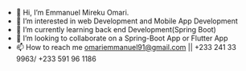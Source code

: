 - 👋 Hi, I’m Emmanuel Mireku Omari.
- 👀 I’m interested in web Development and Mobile App Development
- 🌱 I’m currently learning back end Development(Spring Boot)
- 💞️ I’m looking to collaborate on a Spring-Boot App or Flutter App
- 📫 How to reach me omariemmanuel91@gmail.com || +233 241 33 9963/ +233 591 96 1186

<!---
3ga01/3ga01 is a ✨ special ✨ repository because its `README.md` (this file) appears on your GitHub profile.
You can click the Preview link to take a look at your changes..
--->

